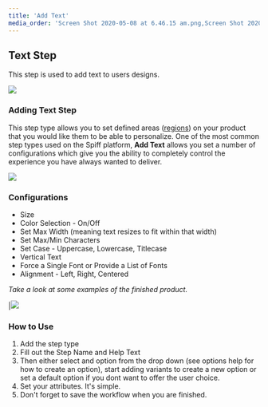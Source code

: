 ```yaml
---
title: 'Add Text'
media_order: 'Screen Shot 2020-05-08 at 6.46.15 am.png,Screen Shot 2020-05-08 at 6.47.41 am.png,Screen Shot 2020-09-25 at 4.28.22 pm.png,Screen Shot 2020-09-25 at 4.55.47 pm.png,Screen Shot 2020-09-25 at 5.25.55 pm.png'
---
```


## Text Step

This step is used to add text to users designs.

![](https://help.spiff.com.au/user/pages/04.Spiff-Concepts/04.step-types/01.add-text/Screen%20Shot%202020-09-25%20at%204.28.22%20pm.png)

### Adding Text Step

This step type allows you to set defined areas ([regions](https://help.spiff.com.au/spiff-concepts/workflows/step-details/regions)) on your product that you would like them to be able to personalize. One of the most common step types used on the Spiff platform, **Add Text** allows you set a number of configurations which give you the ability to completely control the experience you have always wanted to deliver. 

![](https://help.spiff.com.au/user/pages/04.Spiff-Concepts/04.step-types/01.add-text/Screen%20Shot%202020-09-25%20at%205.25.55%20pm.png)

### Configurations

 - Size
 - Color Selection - On/Off
 - Set Max Width (meaning text resizes to fit within that width)
 - Set Max/Min Characters
 - Set Case - Uppercase, Lowercase, Titlecase
 - Vertical Text
 - Force a Single Font or Provide a List of Fonts
 - Alignment - Left, Right, Centered

_Take a look at some examples of the finished product._

|![](https://help.spiff.com.au/user/pages/04.Spiff-Concepts/04.step-types/01.add-text/Screen%20Shot%202020-05-08%20at%206.47.41%20am.png)

### How to Use

1. Add the step type 
2. Fill out the Step Name and Help Text 
3. Then either select and option from the drop down (see options help for how to create an option), start adding variants to create a new option or set a default option if you dont want to offer the user choice. 
4. Set your attributes. It's simple.
5. Don't forget to save the workflow when you are finished.
